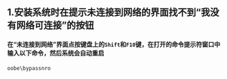 ## 1.安装系统时在提示未连接到网络的界面找不到“我没有网络可连接”的按钮
#### 在“未连接到网络”界面点按键盘上的`Shift`和`F10`键，在打开的命令提示符窗口中输入以下命令，然后系统会自动重启
    oobe\bypassnro
